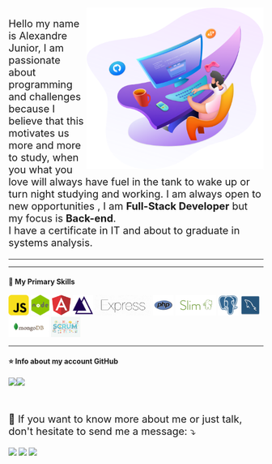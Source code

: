 <img src="web-developer.png" min-width="350px" max-width="350px" width="350px" align="right" alt="Alexandre Junior">

<p align="left" style="font-size: 20px"> 
   Hello my name is Alexandre Junior, I am passionate about programming and challenges because I believe that this motivates us more and more to study, when you what you love will always have fuel in the tank to wake up or turn night studying and working.
   I am always open to new opportunities , I am <strong>Full-Stack Developer</strong> but my focus is <strong>Back-end</strong>.<br>
    I have a certificate in IT and about to graduate in systems analysis.
</p>

----

----

#### 🚀 My Primary Skills

<code title="JavaScript"><img height="40" src="js.png" alt="Javascript"/></code>
<code title="Nodejs"><img height="40" src="node.png" alt="Nodejs"/></code>
<code title="Angular"><img height="40" src="angular.png" alt="Angular"/></code>
<code title="AdonisJs"><img height="40" src="adonis.png" alt="AdonisJs"/></code>
<code title="ExpressJs"><img height="40" src="express.png" alt="ExpressJs"/></code>
<code title="PHP"><img height="40" src="PHP.png" alt="PHP"/></code>
<code title="SlimPHP"><img height="40" src="slim.png" alt="PHP"/></code>
<code title="PostgreSQL"><img height="40" src="postgresql.png" alt="PostgreSQL"/></code>
<code title="MySQL"><img height="40" src="mysql.png" alt="MySQL"/></code>
<code title="MongoDb"><img height="40" src="mongodb.png" alt="MongoDb"/></code>
<code title="Scrum"><img height="40" src="scrum.png" alt="Scrum"/></code>

---

#### ⭐ Info about my account GitHub
<span align="left" style="display: flex; align-items: flex-start">
  <img src="https://github-readme-stats.vercel.app/api?username=insertjuninho&show_icons=true&theme=blueberry">
   <img src="https://github-readme-stats.vercel.app/api/top-langs/?username=insertjuninho&count_private=true&theme=blueberry"> 
</span>
<br><br>

<p align="left" style="font-size: 20px"> 
   💬 If you want to know more about me or just talk, don't hesitate to send me a message: ⤵️
</p>

<p align="left" >
  <a href="mailto:juniorsax3@gmail.com" alt="Gmail" target="_blank" title="Alexandre Junior Email">
  <img src="https://img.shields.io/badge/-Gmail-FF0000?style=flat-square&labelColor=FF0000&logo=gmail&logoColor=white"  height="28px"/></a>

  <a href="https://www.linkedin.com/in/junior-lima/" alt="Linkedin" target="_blank"  title="Alexandre Junior Linkedin">
  <img src="https://img.shields.io/badge/-Linkedin-0e76a8?style=flat-square&logo=Linkedin&logoColor=white"  height="28px"/></a>

  <a href="https://api.whatsapp.com/send?phone=5521968229563" alt="WhatsApp" target="_blank" title="Alexandre Junior WhatsApp">
  <img src="https://img.shields.io/badge/-WhatsApp-25d366?style=flat-square&labelColor=25d366&logo=whatsapp&logoColor=white" height="28px"/></a>

</p> 




